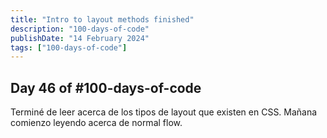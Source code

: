 ```yaml
---
title: "Intro to layout methods finished"
description: "100-days-of-code"
publishDate: "14 February 2024"
tags: ["100-days-of-code"]
---
```


## Day 46 of #100-days-of-code

Terminé de leer acerca de los tipos de layout que existen en CSS. Mañana comienzo leyendo acerca de normal flow.
